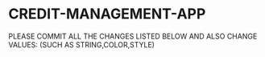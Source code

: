 # CREDIT-MANAGEMENT-APP
PLEASE COMMIT ALL THE CHANGES LISTED BELOW AND ALSO CHANGE VALUES: (SUCH AS STRING,COLOR,STYLE)
